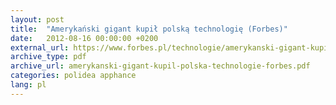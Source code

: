 ```yaml
---
layout: post
title:  "Amerykański gigant kupił polską technologię (Forbes)"
date:   2012-08-16 00:00:00 +0200
external_url: https://www.forbes.pl/technologie/amerykanski-gigant-kupil-polska-technologie/3z405pe
archive_type: pdf
archive_url: amerykanski-gigant-kupil-polska-technologie-forbes.pdf
categories: polidea apphance
lang: pl
---
```

